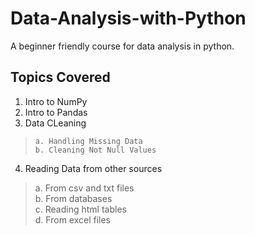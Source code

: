 # Data-Analysis-with-Python
A beginner friendly course for data analysis in python.


## Topics Covered

1. Intro to NumPy
2. Intro to Pandas
3. Data CLeaning 
>     a. Handling Missing Data 
>     b. Cleaning Not Null Values        
4. Reading Data from other sources   
>    a. From csv and txt files    
>    b. From databases    
>    c. Reading html tables    
>    d. From excel files   
